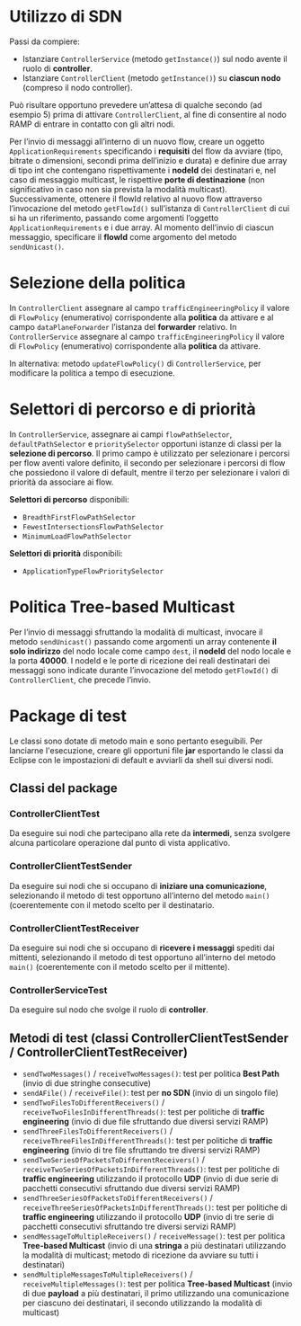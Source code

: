 # Utilizzo di SDN
    
Passi da compiere:
- Istanziare `ControllerService` (metodo `getInstance()`) sul nodo avente il ruolo di **controller**.
- Istanziare `ControllerClient` (metodo `getInstance()`) su **ciascun nodo** (compreso il nodo controller).

Può risultare opportuno prevedere un’attesa di qualche secondo (ad esempio 5) prima di attivare `ControllerClient`, al fine di consentire al nodo RAMP di entrare in contatto con gli altri nodi.

Per l’invio di messaggi all’interno di un nuovo flow, creare un oggetto `ApplicationRequirements` specificando i **requisiti** del flow da avviare (tipo, bitrate o dimensioni, secondi prima dell’inizio e durata) e definire due array di tipo int che contengano rispettivamente i **nodeId** dei destinatari e, nel caso di messaggio multicast, le rispettive **porte di destinazione** (non significativo in caso non sia prevista la modalità multicast).
Successivamente, ottenere il flowId relativo al nuovo flow attraverso l’invocazione del metodo `getFlowId()` sull’istanza di `ControllerClient` di cui si ha un riferimento, passando come argomenti l’oggetto `ApplicationRequirements` e i due array.
Al momento dell’invio di ciascun messaggio, specificare il **flowId** come argomento del metodo `sendUnicast()`.

# Selezione della politica
In `ControllerClient` assegnare al campo `trafficEngineeringPolicy` il valore di `FlowPolicy` (enumerativo) corrispondente alla **politica** da attivare e al campo `dataPlaneForwarder` l’istanza del **forwarder** relativo.
In `ControllerService` assegnare al campo `trafficEngineeringPolicy` il valore di `FlowPolicy` (enumerativo) corrispondente alla **politica** da attivare.

In alternativa: metodo `updateFlowPolicy()` di `ControllerService`, per modificare la politica a tempo di esecuzione.

# Selettori di percorso e di priorità
In `ControllerService`, assegnare ai campi `flowPathSelector`, `defaultPathSelector` e `prioritySelector` opportuni istanze di classi per la **selezione di percorso**. Il primo campo è utilizzato per selezionare i percorsi per flow aventi valore definito, il secondo per selezionare i percorsi di flow che possiedono il valore di default, mentre il terzo per selezionare i valori di priorità da associare ai flow.

**Selettori di percorso** disponibili:
- `BreadthFirstFlowPathSelector`
- `FewestIntersectionsFlowPathSelector`
- `MinimumLoadFlowPathSelector`

**Selettori di priorità** disponibili:
- `ApplicationTypeFlowPrioritySelector`

# Politica Tree-based Multicast
Per l’invio di messaggi sfruttando la modalità di multicast, invocare il metodo `sendUnicast()` passando come argomenti un array contenente **il solo indirizzo** del nodo locale come campo `dest`, il **nodeId** del nodo locale e la porta **40000**. I nodeId e le porte di ricezione dei reali destinatari dei messaggi sono indicate durante l’invocazione del metodo `getFlowId()` di `ControllerClient`, che precede l’invio.

# Package di test
Le classi sono dotate di metodo main e sono pertanto eseguibili. Per lanciarne l'esecuzione, creare gli opportuni file **jar** esportando le classi da Eclipse con le impostazioni di default e avviarli da shell sui diversi nodi.

## Classi del package
### ControllerClientTest
Da eseguire sui nodi che partecipano alla rete da **intermedi**, senza svolgere alcuna particolare operazione dal punto di vista applicativo.

### ControllerClientTestSender
Da eseguire sui nodi che si occupano di **iniziare una comunicazione**, selezionando il metodo di test opportuno all’interno del metodo `main()` (coerentemente con il metodo scelto per il destinatario.

### ControllerClientTestReceiver
Da eseguire sui nodi che si occupano di **ricevere i messaggi** spediti dai mittenti, selezionando il metodo di test opportuno all’interno del metodo `main()` (coerentemente con il metodo scelto per il mittente).

### ControllerServiceTest
Da eseguire sul nodo che svolge il ruolo di **controller**.

## Metodi di test (classi ControllerClientTestSender / ControllerClientTestReceiver)
- `sendTwoMessages()` / `receiveTwoMessages()`: test per politica **Best Path** (invio di due stringhe consecutive)
- `sendAFile()` / `receiveFile()`: test per **no SDN** (invio di un singolo file)
- `sendTwoFilesToDifferentReceivers()` / `receiveTwoFilesInDifferentThreads()`: test per politiche di **traffic engineering** (invio di due file sfruttando due diversi servizi RAMP)
- `sendThreeFilesToDifferentReceivers()` / `receiveThreeFilesInDifferentThreads()`: test per politiche di **traffic engineering** (invio di tre file sfruttando tre diversi servizi RAMP)
- `sendTwoSeriesOfPacketsToDifferentReceivers()` / `receiveTwoSeriesOfPacketsInDifferentThreads()`: test per politiche di **traffic engineering** utilizzando il protocollo **UDP** (invio di due serie di pacchetti consecutivi sfruttando due diversi servizi RAMP)
- `sendThreeSeriesOfPacketsToDifferentReceivers()` / `receiveThreeSeriesOfPacketsInDifferentThreads()`: test per politiche di **traffic engineering** utilizzando il protocollo **UDP** (invio di tre serie di pacchetti consecutivi sfruttando tre diversi servizi RAMP)
- `sendMessageToMultipleReceivers()` / `receiveMessage()`: test per politica **Tree-based Multicast** (invio di una **stringa** a più destinatari utilizzando la modalità di multicast; metodo di ricezione da avviare su tutti i destinatari)
- `sendMultipleMessagesToMultipleReceivers()` / `receiveMultipleMessages()`: test per politica **Tree-based Multicast** (invio di due **payload** a più destinatari, il primo utilizzando una comunicazione per ciascuno dei destinatari, il secondo utilizzando la modalità di multicast)
